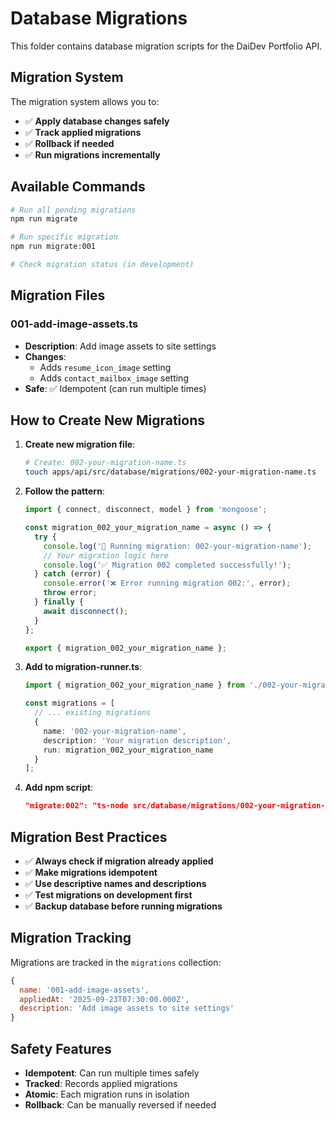 # Database Migrations

This folder contains database migration scripts for the DaiDev Portfolio API.

## Migration System

The migration system allows you to:
- ✅ **Apply database changes safely**
- ✅ **Track applied migrations**
- ✅ **Rollback if needed**
- ✅ **Run migrations incrementally**

## Available Commands

```bash
# Run all pending migrations
npm run migrate

# Run specific migration
npm run migrate:001

# Check migration status (in development)
```

## Migration Files

### 001-add-image-assets.ts
- **Description**: Add image assets to site settings
- **Changes**: 
  - Adds `resume_icon_image` setting
  - Adds `contact_mailbox_image` setting
- **Safe**: ✅ Idempotent (can run multiple times)

## How to Create New Migrations

1. **Create new migration file**:
   ```bash
   # Create: 002-your-migration-name.ts
   touch apps/api/src/database/migrations/002-your-migration-name.ts
   ```

2. **Follow the pattern**:
   ```typescript
   import { connect, disconnect, model } from 'mongoose';
   
   const migration_002_your_migration_name = async () => {
     try {
       console.log('🚀 Running migration: 002-your-migration-name');
       // Your migration logic here
       console.log('✅ Migration 002 completed successfully!');
     } catch (error) {
       console.error('❌ Error running migration 002:', error);
       throw error;
     } finally {
       await disconnect();
     }
   };
   
   export { migration_002_your_migration_name };
   ```

3. **Add to migration-runner.ts**:
   ```typescript
   import { migration_002_your_migration_name } from './002-your-migration-name';
   
   const migrations = [
     // ... existing migrations
     {
       name: '002-your-migration-name',
       description: 'Your migration description',
       run: migration_002_your_migration_name
     }
   ];
   ```

4. **Add npm script**:
   ```json
   "migrate:002": "ts-node src/database/migrations/002-your-migration-name.ts"
   ```

## Migration Best Practices

- ✅ **Always check if migration already applied**
- ✅ **Make migrations idempotent**
- ✅ **Use descriptive names and descriptions**
- ✅ **Test migrations on development first**
- ✅ **Backup database before running migrations**

## Migration Tracking

Migrations are tracked in the `migrations` collection:
```javascript
{
  name: '001-add-image-assets',
  appliedAt: '2025-09-23T07:30:00.000Z',
  description: 'Add image assets to site settings'
}
```

## Safety Features

- **Idempotent**: Can run multiple times safely
- **Tracked**: Records applied migrations
- **Atomic**: Each migration runs in isolation
- **Rollback**: Can be manually reversed if needed